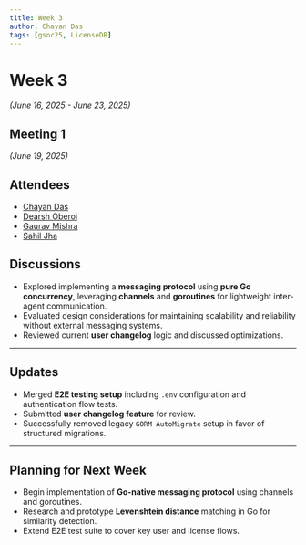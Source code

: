 ```yaml
---
title: Week 3
author: Chayan Das
tags: [gsoc25, LicenseDB]
---
```

<!--
SPDX-License-Identifier: CC-BY-SA-4.0
SPDX-FileCopyrightText: 2025 Chayan Das <01chayandas@gmail.com>
-->

# Week 3

*(June 16, 2025 - June 23, 2025)*

## Meeting 1

*(June 19, 2025)*

## Attendees
  - [Chayan Das](https://github.com/ChayanDass)
  - [Dearsh Oberoi](https://github.com/deo002)
  - [Gaurav Mishra](https://github.com/GMishx)
  - [Sahil Jha](https://github.com/sjha2048)


## Discussions

* Explored implementing a **messaging protocol** using **pure Go concurrency**, leveraging **channels** and **goroutines** for lightweight inter-agent communication.
* Evaluated design considerations for maintaining scalability and reliability without external messaging systems.
* Reviewed current **user changelog** logic and discussed optimizations.

---

## Updates

* Merged **E2E testing setup** including `.env` configuration and authentication flow tests.
* Submitted **user changelog feature** for review.
* Successfully removed legacy `GORM AutoMigrate` setup in favor of structured migrations.

---

## Planning for Next Week

* Begin implementation of **Go-native messaging protocol** using channels and goroutines.
* Research and prototype **Levenshtein distance** matching in Go for similarity detection.
* Extend E2E test suite to cover key user and license flows.
